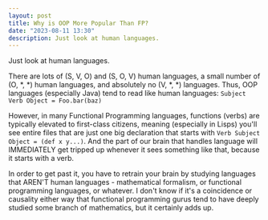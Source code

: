 ```yaml
---
layout: post
title: Why is OOP More Popular Than FP?
date: "2023-08-11 13:30"
description: Just look at human languages.
---
```


Just look at human languages.

There are lots of (S, V, O) and (S, O, V) human languages, a small number of (O, *, *) human languages, and absolutely no (V, *, *) languages. Thus, OOP languages (especially Java) tend to read like human languages: `Subject Verb Object = Foo.bar(baz)`

However, in many Functional Programming languages, functions (verbs) are typically elevated to first-class citizens, meaning (especially in Lisps) you'll see entire files that are just one big declaration that starts with `Verb Subject Object = (def x y...)`. And the part of our brain that handles language will IMMEDIATELY get tripped up whenever it sees something like that, because it starts with a verb.

In order to get past it, you have to retrain your brain by studying languages that AREN'T human languages - mathematical formalism, or functional programming languages, or whatever. I don't know if it's a coincidence or causality either way that functional programming gurus tend to have deeply studied some branch of mathematics, but it certainly adds up.
